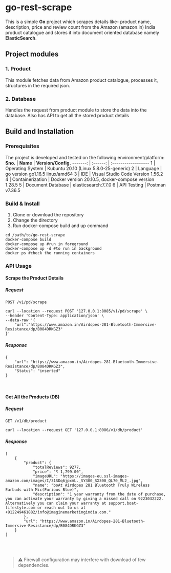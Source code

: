 # go-rest-scrape
This is a simple **Go** project which scrapes details like- product name, description, price and review count from the Amazon (amazon.in) India product catalogue and stores it into document oriented database namely **ElasticSearch**.

## Project modules

### 1. Product
This module fetches data from Amazon product catalogue, processes it, structures in the required json.

### 2. Database
Handles the request from product module to store the data into the database.
Also has API to get all the stored product details

## Build and Installation

### Prerequisites
The project is developed and tested on the following environment/platform:
**Sno.** | **Name** | **Version/Config.**
-------: | :------: | :------------------
1 | Operating System | Kubuntu 20.10 (Linux 5.8.0-25-generic)
2 | Language | go version go1.16.5 linux/amd64
3 | IDE | Visual Studio Code Version 1.56.2
4 | Containerization | Docker version 20.10.5, docker-compose version 1.28.5
5 | Document Database | elasticsearch:7.7.0
6 | API Testing | Postman v7.36.5

### Build & Install
1. Clone or download the repository
2. Change the directory
3. Run docker-compose build and up command 

```
cd /path/to/go-rest-scrape
docker-compose build
docker-compose up #run in foreground
docker-compose up -d #to run in background
docker ps #check the running containers
```

### API Usage 
#### Scrape the Product Details
##### Request
`POST /v1/pd/scrape`
```
curl --location --request POST '127.0.0.1:8085/v1/pd/scrape' \
--header 'Content-Type: application/json' \
--data-raw '{
    "url":"https://www.amazon.in/Airdopes-281-Bluetooth-Immersive-Resistance/dp/B084DRKGZ3"
}'
```
##### Response
```
{
    "url": "https://www.amazon.in/Airdopes-281-Bluetooth-Immersive-Resistance/dp/B084DRKGZ3",
    "Status": "inserted"
}
```
  </br> 
  
#### Get All the Products (DB)
##### Request
`GET /v1/db/product`
```
curl --location --request GET '127.0.0.1:8086/v1/db/product'
```
##### Response
```
[
    {
        "product": {
            "totalReviews": 9277,
            "price": "₹ 1,799.00",
            "imageURL": "https://images-eu.ssl-images-amazon.com/images/I/31SDq6jpxmL._SY300_SX300_QL70_ML2_.jpg",
            "name": "boAt Airdopes 281 Bluetooth Truly Wireless Earbuds with Mic(Furious Blue)",
            "description": "1 year warranty from the date of purchase, you can activate your warranty by giving a missed call on 9223032222. Alternatively you can claim your warranty at support.boat-lifestyle.com or reach out to us at +912249461882/info@imaginemarketingindia.com."
        },
        "url": "https://www.amazon.in/Airdopes-281-Bluetooth-Immersive-Resistance/dp/B084DRKGZ3"
    }
]
```
</br> </br>
> :warning: Firewall configuration may interfere with download of few dependencies.
